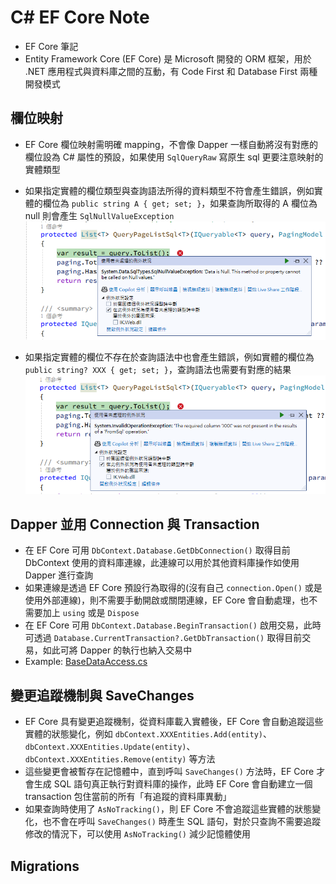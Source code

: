﻿# C# EF Core Note

- EF Core 筆記
- Entity Framework Core (EF Core) 是 Microsoft 開發的 ORM 框架，用於 .NET 應用程式與資料庫之間的互動，有 Code First 和 Database First 兩種開發模式

## 欄位映射

- EF Core 欄位映射需明確 mapping，不會像 Dapper 一樣自動將沒有對應的欄位設為 C# 屬性的預設，如果使用 `SqlQueryRaw` 寫原生 sql 更要注意映射的實體類型

- 如果指定實體的欄位類型與查詢語法所得的資料類型不符會產生錯誤，例如實體的欄位為 `public string A { get; set; }`，如果查詢所取得的 A 欄位為 null 則會產生 `SqlNullValueException`
![](01.png)

- 如果指定實體的欄位不存在於查詢語法中也會產生錯誤，例如實體的欄位為 `public string? XXX { get; set; }`，查詢語法也需要有對應的結果  
![](02.png)

## Dapper 並用 Connection 與 Transaction

- 在 EF Core 可用 `DbContext.Database.GetDbConnection()` 取得目前 DbContext 使用的資料庫連線，此連線可以用於其他資料庫操作如使用 Dapper 進行查詢
- 如果連線是透過 EF Core 預設行為取得的(沒有自己 `connection.Open()` 或是使用外部連線)，則不需要手動開啟或關閉連線，EF Core 會自動處理，也不需要加上 `using` 或是 `Dispose`
- 在 EF Core 可用 `DbContext.Database.BeginTransaction()` 啟用交易，此時可透過 `Database.CurrentTransaction?.GetDbTransaction()` 取得目前交易，如此可將 Dapper 的執行也納入交易中
- Example: [BaseDataAccess.cs](BaseDataAccess.cs)

## 變更追蹤機制與 SaveChanges

- EF Core 具有變更追蹤機制，從資料庫載入實體後，EF Core 會自動追蹤這些實體的狀態變化，例如 `dbContext.XXXEntities.Add(entity)`、`dbContext.XXXEntities.Update(entity)`、`dbContext.XXXEntities.Remove(entity)` 等方法
- 這些變更會被暫存在記憶體中，直到呼叫 `SaveChanges()` 方法時，EF Core 才會生成 SQL 語句真正執行對資料庫的操作，此時 EF Core 會自動建立一個 transaction 包住當前的所有「有追蹤的資料庫異動」
- 如果查詢時使用了 `AsNoTracking()`，則 EF Core 不會追蹤這些實體的狀態變化，也不會在呼叫 `SaveChanges()` 時產生 SQL 語句，對於只查詢不需要追蹤修改的情況下，可以使用 `AsNoTracking()` 減少記憶體使用

## Migrations
